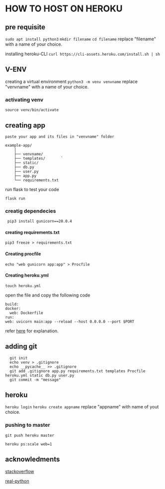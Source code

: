 # HOW TO HOST ON HEROKU

## pre requisite
`sudo apt install python3`
`mkdir filename`
`cd filename`
replace "filename" with a name of your choice.

installing heroku-CLI
`curl https://cli-assets.heroku.com/install.sh | sh` 

	
## V-ENV
creating a virtual environment
`python3 -m venv venvname`
replace "venvname" with a name of your choice.

### activating venv
`source venv/bin/activate`

## creating app

`paste your app and its files in "venvname" folder`
```
example-app/
	│		     				
	├── venvname/       
	├── templates/       `
	├── static/         
	├── db.py           
	├── user.py	    
	├── app.py	    		
	└── requirements.txt
```
run flask to test your code

`flask run`

### creatig dependecies
 ` pip3 install gunicorn==20.0.4`
 
#### creating requirements.txt

 `pip3 freeze > requirements.txt`
 
#### Creating procfile 
 
 `echo "web gunicorn app:app" > Procfile`
 
#### Creating heroku.yml

 `touch heroku.yml` 
  
  open the file and copy the following code
  
  ```
 build:
  docker:
    web: Dockerfile
run:
  web: uvicorn main:app --reload --host 0.0.0.0 --port $PORT
  ```
  
refer [here](https://stackoverflow.com/a/66258772) for explanation.  
 
## adding git

```
  git init
  echo venv > .gitignore
  echo __pycache__ >> .gitignore
  git add .gitignore app.py requirements.txt templates Procfile heroku.yml static db.py user.py
  git commit -m "message"
``` 
    	 
## heroku
 

 `heroku login`
 `heroku create appname`
  replace "appname" with name of yout choice.
  
### pushing to master
 
 `git push heroku master`
 
 `heroku ps:scale web=1`
 
 
## acknowledments

[stackoverflow](https://stackoverflow.com/questions/41804507/h14-error-in-heroku-no-web-processes-running)

[real-python](https://realpython.com/flask-by-example-part-1-project-setup/) 
	

